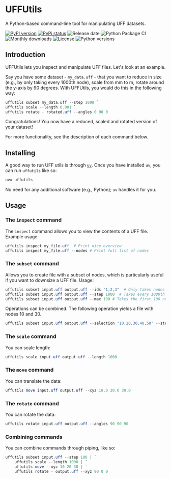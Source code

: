 # UFFUtils

A Python-based command-line tool for manipulating UFF datasets.

[![PyPI version](https://badge.fury.io/py/uffutils.svg)](https://pypi.org/project/uffutils/)
[![PyPi status](https://img.shields.io/pypi/status/uffutils)](https://pypi.org/project/uffutils/)
![Release date](https://img.shields.io/github/release-date-pre/janheindejong/uffutils)
![Python Package CI](https://github.com/janheindejong/uffutils/actions/workflows/python-package.yml/badge.svg?branch=main)
![Monthly downloads](https://img.shields.io/pypi/dm/uffutils)
![License](https://img.shields.io/pypi/l/uffutils)
![Python versions](https://img.shields.io/pypi/pyversions/uffutils)

## Introduction

UFFUtils lets you inspect and manipulate UFF files. Let's look at an example.

Say you have some dataset - `my_data.uff` - that you want to reduce in size (e.g., by only taking every 1000th node), scale from mm to m, rotate around the y-axis by 90 degrees. With UFFUtils, you would do this in the following way:

```powershell
uffutils subset my_data.uff --step 1000 `
uffutils scale --length 0.001 `
uffutils rotate - rotated.uff --angles 0 90 0
```

Congratulations! You now have a reduced, scaled and rotated version of your dataset!

For more functionality, see the description of each command below.

## Installing

A good way to run UFF utils is through [`uv`](https://docs.astral.sh/uv/getting-started/installation/). Once you have installed `uv`, you can run `uffutils` like so:

```powershell
uvx uffutils
```

No need for any additional software (e.g., Python); `uv` handles it for you.

## Usage

### The `inspect` command

The `inspect` command allows you to view the contents of a UFF file. Example usage:

```powershell
uffutils inspect my_file.uff  # Print nice overview 
uffutils inspect my_file.uff --nodes # Print full list of nodes
```

### The `subset` command

Allows you to create file with a subset of nodes, which is particularly useful if you want to downsize a UFF file. Usage:

```powershell
uffutils subset input.uff output.uff --ids "1,2,3"  # Only takes nodes 1, 2 and 3
uffutils subset input.uff output.uff --step 1000  # Takes every 1000th node, starting at 1 
uffutils subset input.uff output.uff --max 100 # Takes the first 100 nodes 
```

Operations can be combined. The following operation yields a file with nodes 10 and 30.

```powershell
uffutils subset input.uff output.uff --selection "10,20,30,40,50" --step 2 --max 2
```

### The `scale` command  

You can scale length:

```powershell
uffutils scale input.uff output.uff --length 1000 
```

### The `move` command

You can translate the data:

```powershell
uffutils move input.uff output.uff --xyz 10.0 20.0 30.0 
```

### The `rotate` command

You can rotate the data:

```powershell
uffutils rotate input.uff output.uff --angles 90 90 90
```

### Combining commands

You can combine commands through piping, like so:

```powershell
uffutils subset input.uff --step 100 | `
    uffutils scale --length 1000 | `
    uffutils move --xyz 10 20 30 | `
    uffutils rotate - output.uff --xyz 90 0 0 
```
